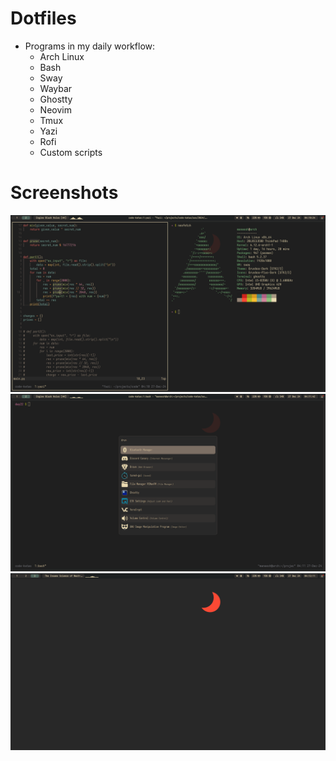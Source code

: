 # Dotfiles

- Programs in my daily workflow:
  - Arch Linux
  - Bash
  - Sway
  - Waybar
  - Ghostty
  - Neovim
  - Tmux
  - Yazi
  - Rofi
  - Custom scripts

# Screenshots

![](./swappy-20241227-041030.png)
![](./swappy-20241227-041146.png)
![](./swappy-20241227-041214.png)
